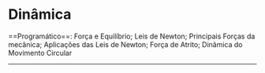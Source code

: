 # Dinâmica

\==Programático==: Força e Equilíbrio; Leis de Newton; Principais Forças da mecânica; Aplicações das Leis de Newton; Força de Atrito; Dinâmica do Movimento Circular

***
